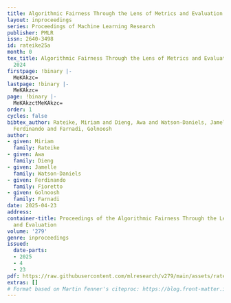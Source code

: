 ```yaml
---
title: Algorithmic Fairness Through the Lens of Metrics and Evaluation (AFME) 2024
layout: inproceedings
series: Proceedings of Machine Learning Research
publisher: PMLR
issn: 2640-3498
id: rateike25a
month: 0
tex_title: Algorithmic Fairness Through the Lens of Metrics and Evaluation (AFME)
  2024
firstpage: !binary |-
  MeKAkzc=
lastpage: !binary |-
  MeKAkzc=
page: !binary |-
  MeKAkzctMeKAkzc=
order: 1
cycles: false
bibtex_author: Rateike, Miriam and Dieng, Awa and Watson-Daniels, Jamelle and Fioretto,
  Ferdinando and Farnadi, Golnoosh
author:
- given: Miriam
  family: Rateike
- given: Awa
  family: Dieng
- given: Jamelle
  family: Watson-Daniels
- given: Ferdinando
  family: Fioretto
- given: Golnoosh
  family: Farnadi
date: 2025-04-23
address:
container-title: Proceedings of the Algorithmic Fairness Through the Lens of Metrics
  and Evaluation
volume: '279'
genre: inproceedings
issued:
  date-parts:
  - 2025
  - 4
  - 23
pdf: https://raw.githubusercontent.com/mlresearch/v279/main/assets/rateike25a/rateike25a.pdf
extras: []
# Format based on Martin Fenner's citeproc: https://blog.front-matter.io/posts/citeproc-yaml-for-bibliographies/
---
```

